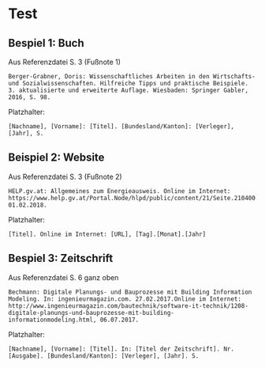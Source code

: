 # Test


## Bespiel 1: Buch
Aus Referenzdatei S. 3 (Fußnote 1)

    Berger-Grabner, Doris: Wissenschaftliches Arbeiten in den Wirtschafts- und Sozialwissenschaften. Hilfreiche Tipps und praktische Beispiele. 3. aktualisierte und erweiterte Auflage. Wiesbaden: Springer Gabler, 2016, S. 98.

Platzhalter:
```
[Nachname], [Vorname]: [Titel]. [Bundesland/Kanton]: [Verleger], [Jahr], S.
```

## Beispiel 2: Website
Aus Referenzdatei S. 3 (Fußnote 2)

    HELP.gv.at: Allgemeines zum Energieausweis. Online im Internet: https://www.help.gv.at/Portal.Node/hlpd/public/content/21/Seite.210400.html, 01.02.2018.

Platzhalter:
```
[Titel]. Online im Internet: [URL], [Tag].[Monat].[Jahr]
```

## Bespiel 3: Zeitschrift
Aus Referenzdatei S. 6 ganz oben

    Bechmann: Digitale Planungs- und Bauprozesse mit Building Information Modeling. In: ingenieurmagazin.com. 27.02.2017.Online im Internet: http://www.ingenieurmagazin.com/bautechnik/software-it-technik/1208- digitale-planungs-und-bauprozesse-mit-building-informationmodeling.html, 06.07.2017.

Platzhalter:
```
[Nachname], [Vorname]: [Titel]. In: [Titel der Zeitschrift]. Nr. [Ausgabe]. [Bundesland/Kanton]: [Verleger], [Jahr]. S.
```
